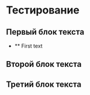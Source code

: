 # Тестирование 

## Первый блок текста

* ** First text

## Второй блок текста
## Третий блок текста